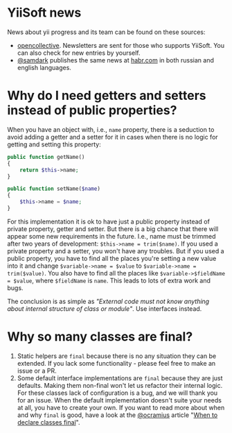 YiiSoft news
============

News about yii progress and its team can be found on these sources:
- [opencollective](https://opencollective.com/yiisoft/#section-updates). Newsletters are sent for those who supports YiiSoft. You can also check for new entries by yourself.
- [@samdark](https://github.com/samdark) publishes the same news at [habr.com](https://habr.com/ru/users/samdark/posts/) in both russian and english languages.

Why do I need getters and setters instead of public properties?
===============================================================
When you have an object with, i.e., `name` property, there is a seduction to avoid adding a getter and a setter for it
in cases when there is no logic for getting and setting this property:
```php
public function getName()
{
    return $this->name;
}

public function setName($name)
{
    $this->name = $name;
}
```

For this implementation it is ok to have just a public property instead of private property, getter and setter.
But there is a big chance that there will appear some new requirements in the future. I.e., name must be trimmed
after two years of development: `$this->name = trim($name)`. If you used a private property and a setter, you
won't have any troubles. But if you used a public property, you have to find all the places you're setting a new value
into it and change `$variable->name = $value` to `$variable->name = trim($value)`. You also have to find all the places
like `$variable->$fieldName = $value`, where `$fieldName` is `name`. This leads to lots of extra work and bugs.

The conclusion is as simple as _"External code must not know anything about internal structure of class or module"_.
Use interfaces instead.

Why so many classes are final?
==============================
1. Static helpers are `final` because there is no any situation they can be extended. If you lack some functionality -
   please feel free to make an issue or a PR.
1. Some default interface implementations are `final` because they are just defaults. Making them non-final 
   won't let us refactor their internal logic. For these classes lack of configuration is a bug, and we will thank you
   for an issue. When the default implementation doesn't suite your needs at all, you have to create your own.
   If you want to read more about when and why `final` is good, have a look at the 
   [@ocramius](https://github.com/ocramius) article 
   "[When to declare classes final](https://ocramius.github.io/blog/when-to-declare-classes-final/)".
